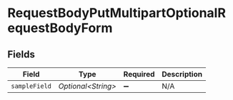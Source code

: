 # RequestBodyPutMultipartOptionalRequestBodyForm


## Fields

| Field               | Type                | Required            | Description         |
| ------------------- | ------------------- | ------------------- | ------------------- |
| `sampleField`       | *Optional\<String>* | :heavy_minus_sign:  | N/A                 |